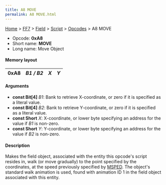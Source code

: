 ```yaml
---
title: A8 MOVE
permalink: A8 MOVE.html
---
```


[Home](../../../../Main%20Page.md) > [FF7](../../../../FF7.md) > [Field](../../../Field.md) > [Script](../../Script.md) > [Opcodes](../Opcodes.md) > A8 MOVE

-   Opcode: **0xA8**
-   Short name: **MOVE**
-   Long name: Move Object

#### Memory layout

| 0xA8 | *B1 / B2* | *X* | *Y* |
|------|-----------|-----|-----|

#### Arguments

-   **const Bit\[4\]** *B1*: Bank to retrieve X-coordinate, or zero if
    it is specified as a literal value.
-   **const Bit\[4\]** *B2*: Bank to retrieve Y-coordinate, or zero if
    it is specified as a literal value.
-   **const Short** *X*: X-coordinate, or lower byte specifying an
    address for the value if *B1* is non-zero.
-   **const Short** *Y*: Y-coordinate, or lower byte specifying an
    address for the value if *B2* is non-zero.

#### Description

Makes the field object, associated with the entity this opcode's script
resides in, walk (or move gradually) to the point specified by the
coordinates, at the speed previously specified by [MSPED][]. The
object's standard walk animation is used, found with animation ID 1 in
the field object associated with this entity.

  [MSPED]: B2%20MSPED.md "wikilink"
